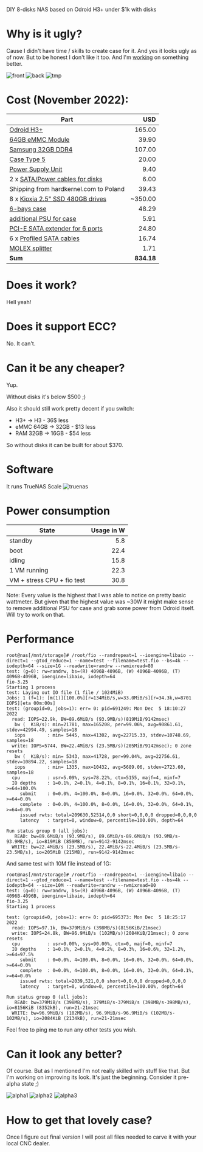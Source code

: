 DIY 8-disks NAS based on Odroid H3+ under $1k with disks

# Why is it ugly?
Cause I didn't have time / skills to create case for it.
And yes it looks ugly as of now.
But to be honest I don't like it too.
And I'm [working](#can-it-look-any-better) on something better.

![front](IMG_0808.jpeg)
![back](IMG_0809.jpeg)
![tmp](IMG_0810.jpeg)



# Cost (November 2022):
| Part  | USD  |
|-------|--------:|
| [Odroid H3+](https://www.hardkernel.com/shop/odroid-h3-plus/) | 165.00 |
| [64GB eMMC Module](https://www.hardkernel.com/shop/64gb-emmc-module-h2/) | 39.90 |
| [Samsung 32GB DDR4](https://www.hardkernel.com/shop/samsung-32gb-ddr4-pc4-25600-so-dimm/) | 107.00 |
| [Case Type 5](https://www.hardkernel.com/shop/odroid-h3-case-type-5/) | 20.00 |
| [Power Supply Unit](https://www.hardkernel.com/shop/15v-4a-power-supply-asia-korea-plug-copy/) | 9.40 |
| 2 x [SATA/Power cables for disks](https://www.hardkernel.com/shop/sata-data-and-power-cable/) | 6.00 |
| Shipping from hardkernel.com to Poland | 39.43 |
| 8 x [Kioxia 2.5" SSD 480GB drives](https://www.ebay.com/itm/134327464843) | ~350.00 |
| [6-bays case](https://aliexpress.com/item/32921898033.html) | 48.29 |
| [additional PSU for case](https://aliexpress.com/item/4000253348414.html) | 5.91 |
| [PCI-E SATA extender for 6 ports](https://aliexpress.com/item/1005004374186238.html) | 24.80 |
| 6 x [Profiled SATA cables](https://pl.aliexpress.com/item/1005002384391035.html) | 16.74 |
| [MOLEX splitter](https://aliexpress.com/item/1005004236892928.html) | 1.71 |
| **Sum** | **834.18** | 

# Does it work?
Hell yeah!

# Does it support ECC?
No. It can't.

# Can it be any cheaper?
Yup.

Without disks it's below $500 ;)

Also it should still work pretty decent if you switch:
  * H3+ -> H3 - 36$ less
  * eMMC 64GB -> 32GB - $13 less
  * RAM 32GB -> 16GB - $54 less

So without disks it can be built for about $370.

# Software
It runs TrueNAS Scale
![truenas](truenas.png)

# Power consumption

| State | Usage in W |
|-------|-------:|
| standby | 5.8 |
| boot | 22.4 |
| idling | 15.8 |
| 1 VM running | 22.3 |
| VM + stress CPU + fio test | 30.8 |

Note: Every value is the highest that I was able to notice on pretty basic wattmeter.
But given that the highest value was ~30W it might make sense to remove additional PSU for case and grab some power from Odroid itself.
Will try to work on that.

# Performance

    root@nas[/mnt/storage]# /root/fio --randrepeat=1 --ioengine=libaio --direct=1 --gtod_reduce=1 --name=test --filename=test.fio --bs=4k --iodepth=64 --size=1G --readwrite=randrw --rwmixread=80
    test: (g=0): rw=randrw, bs=(R) 4096B-4096B, (W) 4096B-4096B, (T) 4096B-4096B, ioengine=libaio, iodepth=64
    fio-3.25
    Starting 1 process
    test: Laying out IO file (1 file / 1024MiB)
    Jobs: 1 (f=1): [m(1)][100.0%][r=134MiB/s,w=33.0MiB/s][r=34.3k,w=8701 IOPS][eta 00m:00s]
    test: (groupid=0, jobs=1): err= 0: pid=691249: Mon Dec  5 18:10:27 2022
      read: IOPS=22.9k, BW=89.6MiB/s (93.9MB/s)(819MiB/9142msec)
       bw (  KiB/s): min=21781, max=165208, per=99.06%, avg=90861.61, stdev=42994.49, samples=18
       iops        : min= 5445, max=41302, avg=22715.33, stdev=10748.69, samples=18
      write: IOPS=5744, BW=22.4MiB/s (23.5MB/s)(205MiB/9142msec); 0 zone resets
       bw (  KiB/s): min= 5343, max=41728, per=99.04%, avg=22756.61, stdev=10894.22, samples=18
       iops        : min= 1335, max=10432, avg=5689.06, stdev=2723.60, samples=18
      cpu          : usr=5.09%, sys=78.22%, ctx=5155, majf=4, minf=7
      IO depths    : 1=0.1%, 2=0.1%, 4=0.1%, 8=0.1%, 16=0.1%, 32=0.1%, >=64=100.0%
         submit    : 0=0.0%, 4=100.0%, 8=0.0%, 16=0.0%, 32=0.0%, 64=0.0%, >=64=0.0%
         complete  : 0=0.0%, 4=100.0%, 8=0.0%, 16=0.0%, 32=0.0%, 64=0.1%, >=64=0.0%
         issued rwts: total=209630,52514,0,0 short=0,0,0,0 dropped=0,0,0,0
         latency   : target=0, window=0, percentile=100.00%, depth=64

    Run status group 0 (all jobs):
       READ: bw=89.6MiB/s (93.9MB/s), 89.6MiB/s-89.6MiB/s (93.9MB/s-93.9MB/s), io=819MiB (859MB), run=9142-9142msec
      WRITE: bw=22.4MiB/s (23.5MB/s), 22.4MiB/s-22.4MiB/s (23.5MB/s-23.5MB/s), io=205MiB (215MB), run=9142-9142msec

And same test with 10M file instead of 1G:

    root@nas[/mnt/storage]# /root/fio --randrepeat=1 --ioengine=libaio --direct=1 --gtod_reduce=1 --name=test --filename=test.fio --bs=4k --iodepth=64 --size=10M --readwrite=randrw --rwmixread=80
    test: (g=0): rw=randrw, bs=(R) 4096B-4096B, (W) 4096B-4096B, (T) 4096B-4096B, ioengine=libaio, iodepth=64
    fio-3.25
    Starting 1 process

    test: (groupid=0, jobs=1): err= 0: pid=695373: Mon Dec  5 18:25:17 2022
      read: IOPS=97.1k, BW=379MiB/s (398MB/s)(8156KiB/21msec)
      write: IOPS=24.8k, BW=96.9MiB/s (102MB/s)(2084KiB/21msec); 0 zone resets
      cpu          : usr=0.00%, sys=90.00%, ctx=0, majf=0, minf=7
      IO depths    : 1=0.1%, 2=0.1%, 4=0.2%, 8=0.3%, 16=0.6%, 32=1.2%, >=64=97.5%
         submit    : 0=0.0%, 4=100.0%, 8=0.0%, 16=0.0%, 32=0.0%, 64=0.0%, >=64=0.0%
         complete  : 0=0.0%, 4=100.0%, 8=0.0%, 16=0.0%, 32=0.0%, 64=0.1%, >=64=0.0%
         issued rwts: total=2039,521,0,0 short=0,0,0,0 dropped=0,0,0,0
         latency   : target=0, window=0, percentile=100.00%, depth=64

    Run status group 0 (all jobs):
       READ: bw=379MiB/s (398MB/s), 379MiB/s-379MiB/s (398MB/s-398MB/s), io=8156KiB (8352kB), run=21-21msec
      WRITE: bw=96.9MiB/s (102MB/s), 96.9MiB/s-96.9MiB/s (102MB/s-102MB/s), io=2084KiB (2134kB), run=21-21msec

Feel free to ping me to run any other tests you wish.

# Can it look any better?

Of course. But as I mentioned I'm not really skilled with stuff like that.
But I'm working on improving its look.
It's just the beginning. Consider it pre-alpha state ;)

![alpha1](IMG_0835.jpeg)
![alpha2](IMG_0836.jpeg)
![alpha3](IMG_0837.jpeg)

# How to get that lovely case?

Once I figure out final version I will post all files needed to carve it with your local CNC dealer.


